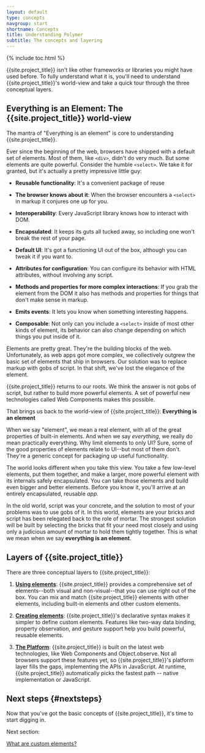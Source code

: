 ```yaml
---
layout: default
type: concepts
navgroup: start
shortname: Concepts
title: Understanding Polymer
subtitle: The concepts and layering
---
```


{% include toc.html %}

{{site.project_title}} isn't like other frameworks or libraries you might have used before. To fully understand what it is, you'll need to understand {{site.project_title}}'s world-view and take a quick tour through the three conceptual layers.

## Everything is an Element: The {{site.project_title}} world-view
The mantra of "Everything is an element" is core to understanding {{site.project_title}}.

Ever since the beginning of the web, browsers have shipped with a default set of elements. Most of them, like `<div>`, didn't do very much. But some elements are quite powerful. Consider the humble `<select>`. We take it for granted, but it's actually a pretty impressive little guy:

- **Reusable functionality**: It's a convenient package of reuse

- **The browser knows about it**: When the browser encounters a `<select>` in markup it conjures one up for you.

- **Interoperability**: Every JavaScript library knows how to interact with DOM.

- **Encapsulated**: It keeps its guts all tucked away, so including one won't break the rest of your page.

- **Default UI**: It's got a functioning UI out of the box, although you can tweak it if you want to.

- **Attributes for configuration**: You can configure its behavior with HTML attributes, without involving any script.

- **Methods and properties for more complex interactions**: If you grab the element from the DOM it also has methods and properties for things that don't make sense in markup.

- **Emits events**: It lets you know when something interesting happens.

- **Composable**: Not only can you include a `<select>` inside of most other kinds of element, its behavior can also change depending on which things you put inside of it.

Elements are pretty great. They're the building blocks of the web. Unfortunately, as web apps got more complex, we collectively outgrew the basic set of elements that ship in browsers. Our solution was to replace markup with gobs of script. In that shift, we've lost the elegance of the element.

{{site.project_title}} returns to our roots. We think the answer is not gobs of script, but rather to build more powerful elements. A set of powerful new technologies called Web Components makes this possible.

That brings us back to the world-view of {{site.project_title}}: **Everything is an element**

When we say "element", we mean a real element, with all of the great properties of built-in elements. And when we say _everything_, we really do mean practically everything. Why limit elements to only UI? Sure, some of the good properties of elements relate to UI--but most of them don't. They're a generic concept for packaging up useful functionality.

The world looks different when you take this view. You take a few low-level elements, put them together, and make a larger, more powerful element with its internals safely encapsulated. You can take those elements and build even bigger and better elements. Before you know it, you'll arrive at an entirely encapsulated, reusable _app_.

In the old world, script was your concrete, and the solution to most of your problems was to use gobs of it. In this world, elements are your bricks and script has been relegated back to the role of mortar. The strongest solution will be built by selecting the bricks that fit your need most closely and using only a judicious amount of mortar to hold them tightly together. This is what we mean when we say **everything is an element**.


## Layers of {{site.project_title}}

There are three conceptual layers to {{site.project_title}}:

1. **[Using elements](/docs/start/usingelements.html)**: {{site.project_title}} provides a comprehensive set of elements--both visual and non-visual--that you can use right out of the box. You can mix and match {{site.project_title}} elements with other elements, including built-in elements and other custom elements.

1. **[Creating elements](/getting-started.html)**: {{site.project_title}}'s declarative syntax makes it simpler to define custom elements. Features like two-way data binding, property observation, and gesture support help you build powerful, reusable elements.

1. **[The Platform](/docs/start/platform.html)**: {{site.project_title}} is built on the latest web technologies, like Web Components and Object.observe. Not all browsers support these features yet, so {{site.project_title}}'s platform layer fills the gaps, implementing the APIs in JavaScript. At runtime, {{site.project_title}} automatically picks the fastest path -- native implementation or JavaScript.


## Next steps {#nextsteps}

Now that you've got the basic concepts of {{site.project_title}}, it's time to
start digging in.

Next section:

<a href="/docs/start/customelements.html" class="paper-button"><polymer-ui-icon src="/images/picons/ic_arrowForward_dark_.png"></polymer-ui-icon>What are custom elements?</a>
